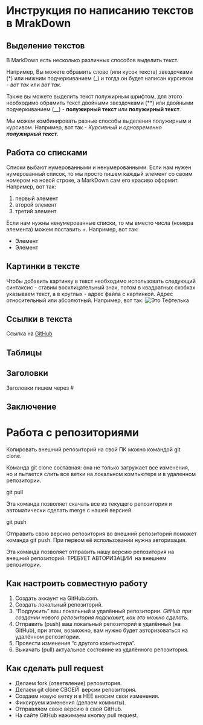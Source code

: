# Инструкция по написанию текстов в MrakDown

## Выделение текстов

В MarkDown есть несколько различных способов выделить текст. 

Например, Вы можете обрамить слово (или кусок текста) звездочками (*) или нижним подчеркиванием (_) и тогда он будет написан курсивом - *вот так* или _вот так_.

Также вы можете выделить текст полужирным шрифтом, для этого необходимо обрамить текст двойными звездочками (**) или двойными подчеркиванием (__) - **полужирный текст** или __полужирный текст__.

Мы можем комбинировать разные способы выделения полужирным и курсивом. Например, вот так - _Курсивный и одновременно **полужирный текст**_.

## Работа со списками

Списки выбают нумерованными и ненумерованными. Если нам нужен нумерованный список, то мы просто пишем каждый элемент со своим номером на новой строке, а MarkDown сам его красиво оформит. Например, вот так:
1. первый элемент
2. второй элемент
3. третий элемент

Если нам нужны ненумерованные списки, то мы вместо числа (номера элемента) можем поставить +. Например, вот так:
+ Элемент
+ Элемент

## Картинки в тексте

Чтобы добавить картинку в текст необходимо использовать следующий синтаксис - ставим восклицательный знак, потом в квадратных скобках указываем текст, а в круглых - адрес файла с картинкой. Адрес относительный или абсолютный. Например, вот так:
![Это Тефтелька](Teftelka.jpg)

## Ссылки в текста

Ссылка на [GitHub](https://github.com/)

## Таблицы

## Заголовки
Заголовки пишем через #

## Заключение

# Работа с репозиториями

Копировать внешний репозиторий на свой ПК можно командой git clone.

Команда git clone составная: она не только загружает все изменения, но и пытается слить 
 все ветки на локальном компьютере и в удаленном репозитории.

 git pull 

 Эта команда позволяет скачать все 
 из текущего репозитория и автоматически сделать merge с нашей версией.

 git push 
 
 Отправить свою версию репозитория во внешний репозиторий поможет команда git push. При первом её использовании нужна авторизация.

 Эта команда позволяет отправить нашу версию репозитория на внешний репозиторий. ТРЕБУЕТ АВТОРИЗАЦИИ 
 на внешнем репозитории.

 ## Как настроить совместную работу 
1. Создать аккаунт на GitHub.com. 
2. Создать локальный репозиторий. 
3. “Подружить” ваш локальный и удалённый репозитории. *GitHub при создании нового репозитория подскажет, как это можно сделать*.
4. Отправить (push) ваш локальный репозиторий в удалённый (на GitHub), при этом, возможно, 
 вам нужно будет авторизоваться на удалённом репозитории.
5. Провести изменения “с другого компьютера”.
6. Выкачать (pull) актуальное состояние из удалённого репозитория.

## Как сделать pull request

* Делаем fork (ответвление) репозитория.
* Делаем git clone СВОЕЙ  версии репозитория.
* Создаем новую ветку и в НЕЕ вносим свои изменения. 
* Фиксируем изменения (делаем коммиты). 
* Отправляем свою версию в свой GitHub. 
* На сайте GitHub нажимаем кнопку pull request.
